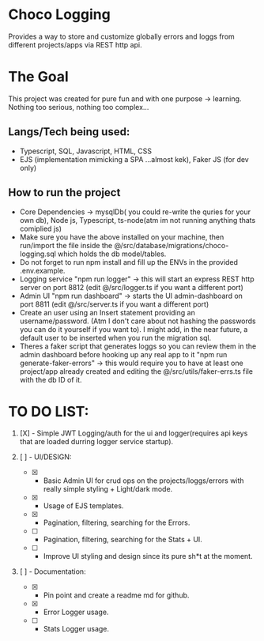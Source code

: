 # Choco Logging
Provides a way to store and customize globally errors and loggs from different projects/apps via REST http api.
# The Goal
This project was created for pure fun and with one purpose -> learning. Nothing too serious, nothing too complex...

## Langs/Tech being used: 
- Typescript, SQL, Javascript, HTML, CSS
- EJS (implementation mimicking a SPA ...almost kek), Faker JS (for dev only)

## How to run the project
   * Core Dependencies -> mysqlDb( you could re-write the quries for your own db), Node js, Typescript, ts-node(atm im not running anything thats comiplied js)
   * Make sure you have the above installed on your machine, then run/import the file inside the @/src/database/migrations/choco-logging.sql which holds the db model/tables.
   * Do not forget to run npm install and fill up the ENVs in the provided .env.example.
   * Logging service "npm run logger" -> this will start an express REST http server on port 8812 (edit @/src/logger.ts if you want a different port)
   * Admin UI "npm run dashboard" -> starts the UI admin-dashboard on port 8811 (edit @/src/server.ts if you want a different port)
   * Create an user using an Insert statement providing an username/password. (Atm I don't care about not hashing the passwords you can do it yourself if you want to). I might add, in the near future, a default user to be inserted when you run the migration sql.
   * Theres a faker script that generates loggs so you can review them in the admin dashboard before hooking up any real app to it "npm run generate-faker-errors" -> this would require you to have at least one project/app already created and editing the @/src/utils/faker-errs.ts file with the db ID of it.

# TO DO LIST:
1. [X] - Simple JWT Logging/auth for the ui and logger(requires api keys that are loaded durring logger service startup).

2. [ ] - UI/DESIGN:
    * [X] - Basic Admin UI for crud ops on the projects/loggs/errors with really simple styling + Light/dark mode.
    * [X] - Usage of EJS templates.
    * [X] - Pagination, filtering, searching for the Errors.
    * [ ] - Pagination, filtering, searching for the Stats + UI.
    * [ ] - Improve UI styling and design since its pure sh*t at the moment.
    
3. [ ] - Documentation:
    * [X] - Pin point and create a readme md for github.
    * [X] - Error Logger usage.
    * [ ] - Stats Logger usage.